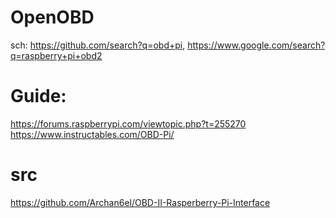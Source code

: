 # OpenOBD
sch: https://github.com/search?q=obd+pi, https://www.google.com/search?q=raspberry+pi+obd2

# Guide:
https://forums.raspberrypi.com/viewtopic.php?t=255270
https://www.instructables.com/OBD-Pi/

# src
https://github.com/Archan6el/OBD-II-Rasperberry-Pi-Interface
